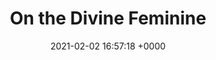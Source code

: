 ---
layout: single
author_profile: true
title:  "On the Divine Feminine"
description: "A journey into a wood. A journey into my heart. A journey into the nature of the Divine"
date:   2021-02-02 16:57:18 +0000
categories: jekyll update
header: 
 image: assets/images/aoh_banner.png
embed: https://www.youtube.com/embed/2amItIgyvZ8
---
